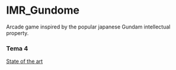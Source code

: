 # IMR_Gundome
Arcade game inspired by the popular japanese Gundam intellectual property.

### Tema 4
[State of the art](https://docs.google.com/document/d/1Yvvm8SJ3nrFc4p69qCTtInEDOo3--a3n1dspYxmCiIU/edit?usp=sharing)
